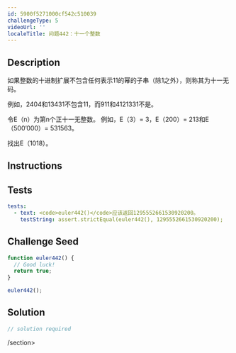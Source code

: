 ```yaml
---
id: 5900f5271000cf542c510039
challengeType: 5
videoUrl: ''
localeTitle: 问题442：十一个整数
---
```


## Description
<section id="description">
如果整数的十进制扩展不包含任何表示11的幂的子串（除1之外），则称其为十一无码。

例如，2404和13431不包含11，而911和4121331不是。

令E（n）为第n个正十一无整数。 例如，E（3）= 3，E（200）= 213和E（500’000）= 531563。

找出E（1018）。
</section>

## Instructions
<section id="instructions">
</section>

## Tests
<section id='tests'>

```yml
tests:
  - text: <code>euler442()</code>应该返回1295552661530920200。
    testString: assert.strictEqual(euler442(), 1295552661530920200);

```

</section>

## Challenge Seed
<section id='challengeSeed'>

<div id='js-seed'>

```js
function euler442() {
  // Good luck!
  return true;
}

euler442();

```

</div>



</section>

## Solution
<section id='solution'>

```js
// solution required
```

/section>
